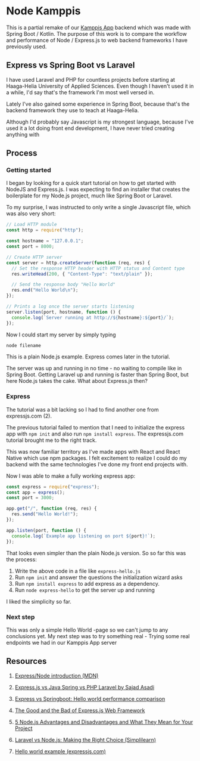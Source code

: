 # Node Kamppis

This is a partial remake of our [Kamppis App](https://github.com/HH-Nat20/kamppis-server) backend which was made with Spring Boot / Kotlin.
The purpose of this work is to compare the workflow and performance of Node / Express.js to web backend frameworks I have previously used.

## Express vs Spring Boot vs Laravel

I have used Laravel and PHP for countless projects before starting at Haaga-Helia University of Applied Sciences. Even though I haven't used it in a while,
I'd say that's the framework I'm most well versed in.

Lately I've also gained some experience in Spring Boot, because that's the backend framework they use to teach at Haaga-Helia.

Although I'd probably say Javascript is my strongest language, because I've used it a lot doing front end development, I have never tried creating anything with

## Process

### Getting started

I began by looking for a quick start tutorial on how to get started with NodeJS and Express.js. I was expecting to find an installer that creates the boilerplate for my Node.js project, much like Spring Boot or Laravel.

To my surprise, I was instructed to only write a single Javascript file, which was also very short:

```js
// Load HTTP module
const http = require("http");

const hostname = "127.0.0.1";
const port = 8000;

// Create HTTP server
const server = http.createServer(function (req, res) {
  // Set the response HTTP header with HTTP status and Content type
  res.writeHead(200, { "Content-Type": "text/plain" });

  // Send the response body "Hello World"
  res.end("Hello World\n");
});

// Prints a log once the server starts listening
server.listen(port, hostname, function () {
  console.log(`Server running at http://${hostname}:${port}/`);
});
```

Now I could start my server by simply typing

```sh
node filename
```

This is a plain Node.js example. Express comes later in the tutorial.

The server was up and running in no time - no waiting to compile like in Spring Boot. Getting Laravel up and running is faster than Spring Boot, but here Node.js takes the cake. What about Express.js then?

### Express

The tutorial was a bit lacking so I had to find another one from expressjs.com (2).

The previous tutorial failed to mention that I need to initialize the express app with `npm init` and also run `npm install express`. The expressjs.com tutorial brought me to the right track.

This was now familiar territory as I've made apps with React and React Native which use npm packages. I felt excitement to realize I could do my backend with the same technologies I've done my front end projects with.

Now I was able to make a fully working express app:

```js
const express = require("express");
const app = express();
const port = 3000;

app.get("/", function (req, res) {
  res.send("Hello World!");
});

app.listen(port, function () {
  console.log(`Example app listening on port ${port}!`);
});
```

That looks even simpler than the plain Node.js version. So so far this was the process:

1. Write the above code in a file like `express-hello.js`
2. Run `npm init` and answer the questions the initialization wizard asks
3. Run `npm install express` to add express as a dependency.
4. Run `node express-hello` to get the server up and running

I liked the simplicity so far.

### Next step

This was only a simple Hello World -page so we can't jump to any conclusions yet. My next step was to try something real - Trying some real endpoints we had in our Kamppis App server

## Resources

1. [Express/Node introduction (MDN)](https://developer.mozilla.org/en-US/docs/Learn_web_development/Extensions/Server-side/Express_Nodejs/Introduction)

2. [Express.js vs Java Spring vs PHP Laravel by Sajad Asadi](https://medium.com/@lvlr.xaus/express-js-vs-java-spring-vs-php-laravel-fe74a68828b3)

3. [Express vs Springboot: Hello world performance comparison](https://medium.com/deno-the-complete-reference/express-vs-springboot-hello-world-performance-comparison-dd066bf53858)

4. [The Good and the Bad of Express.js Web Framework](https://www.altexsoft.com/blog/expressjs-pros-and-cons/)

5. [5 Node.js Advantages and Disadvantages and What They Mean for Your Project](https://www.epam.com/careers/blog/5-node-js-advantages-and-disadvantages-and-what-they-mean-for-your-project)

6. [Laravel vs Node.js: Making the Right Choice (Simplilearn)](https://www.simplilearn.com/laravel-vs-node-js-article)

7. [Hello world example (expressjs.com)](https://expressjs.com/en/starter/hello-world.html)
